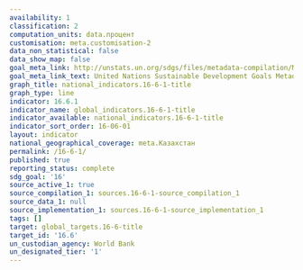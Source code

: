 ```yaml
---
availability: 1
classification: 2
computation_units: data.процент
customisation: meta.customisation-2
data_non_statistical: false
data_show_map: false
goal_meta_link: http://unstats.un.org/sdgs/files/metadata-compilation/Metadata-Goal-16.pdf
goal_meta_link_text: United Nations Sustainable Development Goals Metadata (pdf 1361kB)
graph_title: national_indicators.16-6-1-title
graph_type: line
indicator: 16.6.1
indicator_name: global_indicators.16-6-1-title
indicator_available: national_indicators.16-6-1-title
indicator_sort_order: 16-06-01
layout: indicator
national_geographical_coverage: meta.Казахстан
permalink: /16-6-1/
published: true
reporting_status: complete
sdg_goal: '16'
source_active_1: true
source_compilation_1: sources.16-6-1-source_compilation_1
source_data_1: null
source_implementation_1: sources.16-6-1-source_implementation_1
tags: []
target: global_targets.16-6-title
target_id: '16.6'
un_custodian_agency: World Bank
un_designated_tier: '1'
---
```

